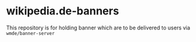 # wikipedia.de-banners
This repository is for holding banner which are to be delivered to users via `wmde/banner-server`
